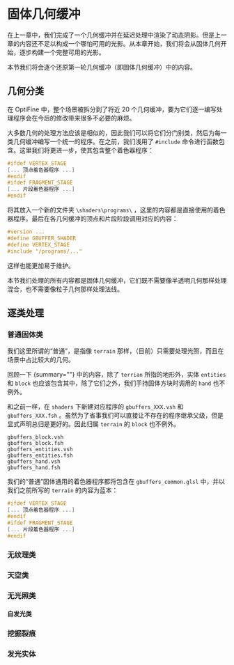 # 固体几何缓冲

<tldr>

在上一章中，我们完成了一个几何缓冲并在延迟处理中渲染了动态阴影。但是上一章的内容还不足以构成一个哪怕可用的光影。从本章开始，我们将会从固体几何开始，逐步构建一个完整可用的光影。

本节我们将会逐个还原第一轮几何缓冲（即固体几何缓冲）中的内容。

</tldr>

## 几何分类

在 OptiFine 中，整个场景被拆分到了将近 20 个几何缓冲，要为它们逐一编写处理程序会在今后的修改带来很多不必要的麻烦。

大多数几何的处理方法应该是相似的，因此我们可以将它们分门别类，然后为每一类几何缓冲编写一个统一的程序。在之前，我们浅用了 `#include` 命令进行函数包含。这里我们将更进一步，使其包含整个着色器程序：
```glsl
#ifdef VERTEX_STAGE
[... 顶点着色器程序 ...]
#endif
#ifdef FRAGMENT_STAGE
[... 片段着色器程序 ...]
#endif
```
将其放入一个新的文件夹 `\shaders\programs\` ，这里的内容都是直接使用的着色器程序。最后在各几何缓冲的顶点和片段阶段调用对应的内容：
```glsl
#version ...
#define GBUFFER_SHADER
#define VERTEX_STAGE
#include "/programs/..."
```
这样也能更加易于维护。

本节我们处理的所有内容都是固体几何缓冲，它们既不需要像半透明几何那样处理混合，也不需要像粒子几何那样处理法线。

## 逐类处理

### 普通固体类

我们这里所谓的“普通”，是指像 `terrain` 那样，（目前）只需要处理光照，而且在场景中占比较大的几何。

回顾一下 [](1-3-deferredLighting.md#bufferTargets){summary=""} 中的内容，除了 `terrian` 所指的地形外，实体 `entities` 和 `block` 也应该包含其中，除了它们之外，我们手持固体方块时调用的 `hand` 也不例外。

和之前一样，在 `shaders` 下新建对应程序的 `gbuffers_XXX.vsh` 和 `gbuffers_XXX.fsh` 。虽然为了省事我们可以直接让不存在的程序继承父级，但是显式声明总归是更好的。因此归属 `terrain` 的 `block` 也不例外。

```
gbuffers_block.vsh
gbuffers_block.fsh
gbuffers_entities.vsh
gbuffers_entities.fsh
gbuffers_hand.vsh
gbuffers_hand.fsh
```

我们的“普通”固体通用的着色器程序都将包含在 `gbuffers_common.glsl` 中，并以我们之前所写的 `terrain` 的内容为蓝本：

```glsl
#ifdef VERTEX_STAGE
[... 顶点着色器程序 ...]
#endif
#ifdef FRAGMENT_STAGE
[... 片段着色器程序 ...]
#endif
```

### 无纹理类

### 天空类

### 无光照类

#### 自发光类

### 挖掘裂痕

### 发光实体

